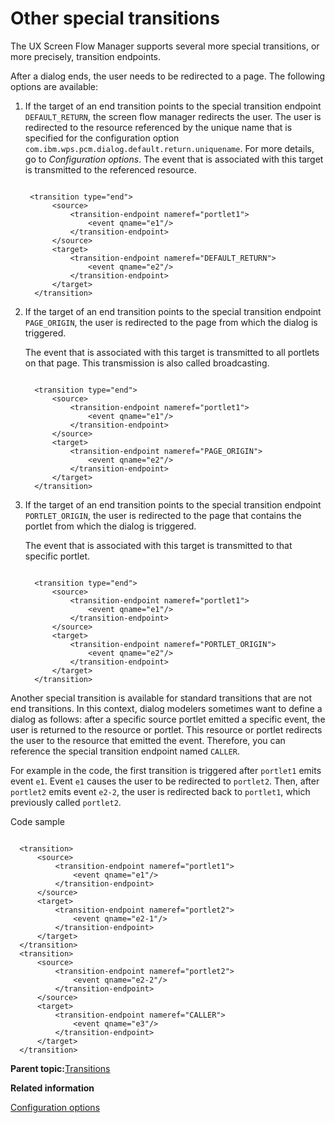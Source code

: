 # Other special transitions

The UX Screen Flow Manager supports several more special transitions, or more precisely, transition endpoints.

After a dialog ends, the user needs to be redirected to a page. The following options are available:

1.  If the target of an end transition points to the special transition endpoint `DEFAULT_RETURN`, the screen flow manager redirects the user. The user is redirected to the resource referenced by the unique name that is specified for the configuration option `com.ibm.wps.pcm.dialog.default.return.uniquename`. For more details, go to *Configuration options*. The event that is associated with this target is transmitted to the referenced resource.

    ```
    
     <transition type="end">
          <source>
              <transition-endpoint nameref="portlet1">
                  <event qname="e1"/>
              </transition-endpoint>
          </source>
          <target>
              <transition-endpoint nameref="DEFAULT_RETURN">
                  <event qname="e2"/>
              </transition-endpoint>
          </target>
      </transition>
    ```

2.  If the target of an end transition points to the special transition endpoint `PAGE_ORIGIN`, the user is redirected to the page from which the dialog is triggered.

    The event that is associated with this target is transmitted to all portlets on that page. This transmission is also called broadcasting.

    ```
    
      <transition type="end">
          <source>
              <transition-endpoint nameref="portlet1">
                  <event qname="e1"/>
              </transition-endpoint>
          </source>
          <target>
              <transition-endpoint nameref="PAGE_ORIGIN">
                  <event qname="e2"/>
              </transition-endpoint>
          </target>
      </transition>
    
    ```

3.  If the target of an end transition points to the special transition endpoint `PORTLET_ORIGIN`, the user is redirected to the page that contains the portlet from which the dialog is triggered.

    The event that is associated with this target is transmitted to that specific portlet.

    ```
    
      <transition type="end">
          <source>
              <transition-endpoint nameref="portlet1">
                  <event qname="e1"/>
              </transition-endpoint>
          </source>
          <target>
              <transition-endpoint nameref="PORTLET_ORIGIN">
                  <event qname="e2"/>
              </transition-endpoint>
          </target>
      </transition>
    
    ```


Another special transition is available for standard transitions that are not end transitions. In this context, dialog modelers sometimes want to define a dialog as follows: after a specific source portlet emitted a specific event, the user is returned to the resource or portlet. This resource or portlet redirects the user to the resource that emitted the event. Therefore, you can reference the special transition endpoint named `CALLER`.

For example in the code, the first transition is triggered after `portlet1` emits event `e1`. Event `e1` causes the user to be redirected to `portlet2`. Then, after `portlet2` emits event `e2-2`, the user is redirected back to `portlet1`, which previously called `portlet2`.

Code sample

```

  <transition>
      <source>
          <transition-endpoint nameref="portlet1">
              <event qname="e1"/>
          </transition-endpoint>
      </source>
      <target>
          <transition-endpoint nameref="portlet2">
              <event qname="e2-1"/>
          </transition-endpoint>
      </target>
  </transition>
  <transition>
      <source>
          <transition-endpoint nameref="portlet2">
              <event qname="e2-2"/>
          </transition-endpoint>
      </source>
      <target>
          <transition-endpoint nameref="CALLER">
              <event qname="e3"/>
          </transition-endpoint>
      </target>
  </transition>

```

**Parent topic:**[Transitions](../screenflow/transitions.md)

**Related information**  


[Configuration options](../screenflow/cfg_opt.md)

